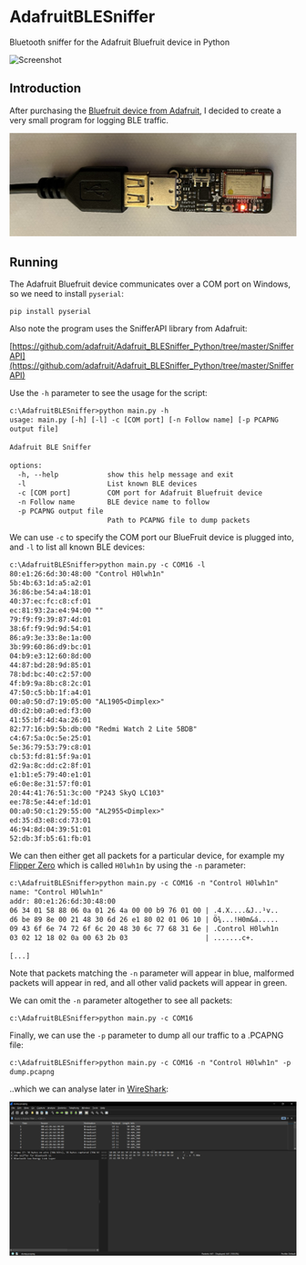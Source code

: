 # AdafruitBLESniffer
Bluetooth sniffer for the Adafruit Bluefruit device in Python

![Screenshot](https://github.com/James-P-D/AdafruitBLESniffer/blob/main/screenshot.gif)

## Introduction

After purchasing the [Bluefruit device from Adafruit](https://www.adafruit.com/product/2267), I decided to create a very small program for logging BLE traffic.

![Adafruit Bluefruit](https://github.com/James-P-D/AdafruitBLESniffer/blob/main/Buefruit.jpg)

## Running

The Adafruit Bluefruit device communicates over a COM port on Windows, so we need to install `pyserial`:

```
pip install pyserial
```

Also note the program uses the SnifferAPI library from Adafruit:

[https://github.com/adafruit/Adafruit_BLESniffer_Python/tree/master/SnifferAPI](https://github.com/adafruit/Adafruit_BLESniffer_Python/tree/master/SnifferAPI)

Use the `-h` parameter to see the usage for the script:

```
c:\AdafruitBLESniffer>python main.py -h
usage: main.py [-h] [-l] -c [COM port] [-n Follow name] [-p PCAPNG output file]

Adafruit BLE Sniffer

options:
  -h, --help            show this help message and exit
  -l                    List known BLE devices
  -c [COM port]         COM port for Adafruit Bluefruit device
  -n Follow name        BLE device name to follow
  -p PCAPNG output file
                        Path to PCAPNG file to dump packets
```

We can use `-c` to specify the COM port our BlueFruit device is plugged into, and `-l` to list all known BLE devices:

```
c:\AdafruitBLESniffer>python main.py -c COM16 -l
80:e1:26:6d:30:48:00 "Control H0lwh1n"
5b:4b:63:1d:a5:a2:01
36:86:be:54:a4:18:01
40:37:ec:fc:c8:cf:01
ec:81:93:2a:e4:94:00 ""
79:f9:f9:39:87:4d:01
38:6f:f9:9d:9d:54:01
86:a9:3e:33:8e:1a:00
3b:99:60:86:d9:bc:01
04:b9:e3:12:60:8d:00
44:87:bd:28:9d:85:01
78:bd:bc:40:c2:57:00
4f:b9:9a:8b:c8:2c:01
47:50:c5:bb:1f:a4:01
00:a0:50:d7:19:05:00 "AL1905<Dimplex>"
d0:d2:b0:a0:ed:f3:00
41:55:bf:4d:4a:26:01
82:77:16:b9:5b:db:00 "Redmi Watch 2 Lite 5BDB"
c4:67:5a:0c:5e:25:01
5e:36:79:53:79:c8:01
cb:53:fd:81:5f:9a:01
d2:9a:8c:dd:c2:8f:01
e1:b1:e5:79:40:e1:01
e6:0e:8e:31:57:f0:01
20:44:41:76:51:3c:00 "P243 SkyQ LC103"
ee:78:5e:44:ef:1d:01
00:a0:50:c1:29:55:00 "AL2955<Dimplex>"
ed:35:d3:e8:cd:73:01
46:94:8d:04:39:51:01
52:db:3f:b5:61:fb:01
```

We can then either get all packets for a particular device, for example my [Flipper Zero](https://flipperzero.one/) which is called `H0lwh1n` by using the `-n` parameter:

```
c:\AdafruitBLESniffer>python main.py -c COM16 -n "Control H0lwh1n"
name: "Control H0lwh1n"
addr: 80:e1:26:6d:30:48:00
06 34 01 58 88 06 0a 01 26 4a 00 00 b9 76 01 00 | .4.X....&J..¹v..
d6 be 89 8e 00 21 48 30 6d 26 e1 80 02 01 06 10 | Ö¾...!H0m&á.....
09 43 6f 6e 74 72 6f 6c 20 48 30 6c 77 68 31 6e | .Control H0lwh1n
03 02 12 18 02 0a 00 63 2b 03                   | .......c+.

[...]
```

Note that packets matching the `-n` parameter will appear in blue, malformed packets will appear in red, and all other valid packets will appear in green.

We can omit the `-n` parameter altogether to see all packets:

```
c:\AdafruitBLESniffer>python main.py -c COM16
```

Finally, we can use the `-p` parameter to dump all our traffic to a .PCAPNG file:

```
c:\AdafruitBLESniffer>python main.py -c COM16 -n "Control H0lwh1n" -p dump.pcapng
```

..which we can analyse later in [WireShark](https://www.wireshark.org/):

![Wireshark Screenshot](https://github.com/James-P-D/AdafruitBLESniffer/blob/main/Wireshark.png)